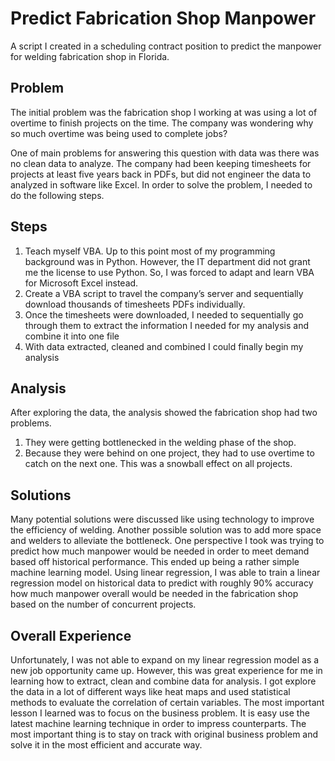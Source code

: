 # Predict Fabrication Shop Manpower

A script I created in a scheduling contract position to predict the manpower for welding fabrication shop in Florida. 

## Problem
The initial problem was the fabrication shop I working at was using a lot of overtime to finish projects on the time. The company was wondering why so much overtime was being used to complete jobs? 

One of main problems for answering this question with data was there was no clean data to analyze. The company had been keeping timesheets for projects at least five years back in PDFs, but did not engineer the data to analyzed in software like Excel. In order to solve the problem, I needed to do the following steps.

## Steps
1. Teach myself VBA. Up to this point most of my programming background was in Python. However, the IT department did not grant me the license to use Python. So, I was forced to adapt and learn VBA for Microsoft Excel instead.
2. Create a VBA script to travel the company’s server and sequentially download thousands of timesheets PDFs individually. 
3. Once the timesheets were downloaded, I needed to sequentially go through them to extract the information I needed for my analysis and combine it into one file
4. With data extracted, cleaned and combined I could finally begin my analysis

## Analysis
After exploring the data, the analysis showed the fabrication shop had two problems.
1. They were getting bottlenecked in the welding phase of the shop. 
2. Because they were behind on one project, they had to use overtime to catch on the next one. This was a snowball effect on all projects.

## Solutions
Many potential solutions were discussed like using technology to improve the efficiency of welding. Another possible solution was to add more space and welders to alleviate the bottleneck. One perspective I took was trying to predict how much manpower would be needed in order to meet demand based off historical performance. This ended up being a rather simple machine learning model. Using linear regression, I was able to train a linear regression model on historical data to predict with roughly 90% accuracy how much manpower overall would be needed in the fabrication shop based on the number of concurrent projects. 

## Overall Experience
Unfortunately, I was not able to expand on my linear regression model as a new job opportunity came up. However, this was great experience for me in learning how to extract, clean and combine data for analysis. I got explore the data in a lot of different ways like heat maps and used statistical methods to evaluate the correlation of certain variables. The most important lesson I learned was to focus on the business problem. It is easy use the latest machine learning technique in order to impress counterparts. The most important thing is to stay on track with original business problem and solve it in the most efficient and accurate way.

